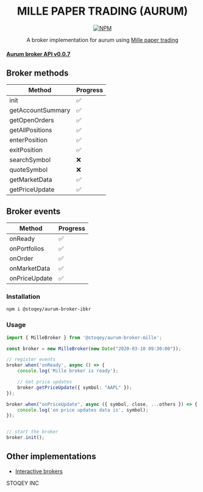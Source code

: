 <h1 align="center">MILLE PAPER TRADING (AURUM)</h1>

<p align="center">
<a href="https://www.npmjs.com/package/@stoqey/aurum-broker-mille">
<img alt="NPM" src="https://img.shields.io/npm/dt/@stoqey/aurum-broker-mille.svg"></img>
</a>

</p>


<p align="center">
A broker implementation for aurum using <a href="https://github.com/stoqey/mille">Mille paper trading</a>
</p>

####  [Aurum broker API v0.0.7](https://github.com/stoqey/aurum-broker-spec)

## Broker methods

| Method            | Progress |
| ----------------- | -------- |
| init              | ✅        |
| getAccountSummary | ✅        |
| getOpenOrders     | ✅        |
| getAllPositions   | ✅        |
| enterPosition     | ✅        |
| exitPosition      | ✅        |
| searchSymbol      | ❌        |
| quoteSymbol       | ❌        |
| getMarketData     | ✅        |
| getPriceUpdate    | ✅        |

## Broker events
| Method        | Progress |
| ------------- | -------- |
| onReady       | ✅        |
| onPortfolios  | ✅        |
| onOrder       | ✅        |
| onMarketData  | ✅        |
| onPriceUpdate | ✅        |


### Installation
```bash
npm i @stoqey/aurum-broker-ibkr
```

### Usage

```ts
import { MilleBroker } from '@stoqey/aurum-broker-mille';

const broker = new MilleBroker(new Date("2020-03-10 09:30:00"));

// register events
broker.when('onReady', async () => {
    console.log('Mille broker is ready');

    // Get price updates
    broker.getPriceUpdate({ symbol: "AAPL" });
});

broker.when("onPriceUpdate", async ({ symbol, close, ...others }) => {
    console.log('on price updates data is', symbol);
});


// start the broker
broker.init();


```


## Other implementations
- [Interactive brokers](https://github.com/stoqey/aurum-broker-ibkr)


STOQEY INC